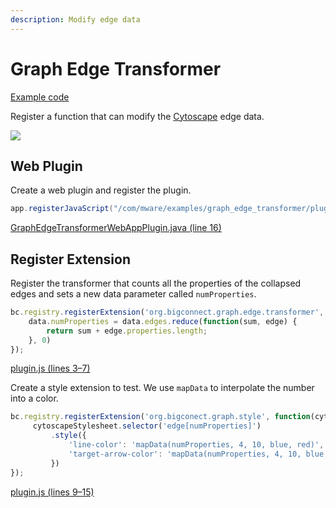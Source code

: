 ```yaml
---
description: Modify edge data
---
```


# Graph Edge Transformer

[Example code](https://github.com/mware-solutions/doc-examples/blob/master/extension-graph-edge-transformer)

Register a function that can modify the [Cytoscape](http://js.cytoscape.org/) edge data.

![](http://localhost/extension-points/front-end/graphEdge/transformer.png)

## Web Plugin

Create a web plugin and register the plugin.

```java
app.registerJavaScript("/com/mware/examples/graph_edge_transformer/plugin.js", true);
```

[GraphEdgeTransformerWebAppPlugin.java \(line 16\)](https://github.com/mware-solutions/doc-examples/blob/master/extension-graph-edge-transformer/src/main/java/com/mware/examples/graph_edge_transformer/GraphEdgeTransformerWebAppPlugin.java#L16)

## Register Extension

Register the transformer that counts all the properties of the collapsed edges and sets a new data parameter called `numProperties`.

```javascript
bc.registry.registerExtension('org.bigconnect.graph.edge.transformer', function(data) {
    data.numProperties = data.edges.reduce(function(sum, edge) {
        return sum + edge.properties.length;
    }, 0)
});
```

[plugin.js \(lines 3–7\)](https://github.com/mware-solutions/doc-examples/blob/master/extension-graph-edge-transformer/src/main/resources/com/mware/examples/graph_edge_transformer/plugin.js#L3-L7)

Create a style extension to test. We use `mapData` to interpolate the number into a color.

```javascript
bc.registry.registerExtension('org.bigconect.graph.style', function(cytoscapeStylesheet) {
     cytoscapeStylesheet.selector('edge[numProperties]')
         .style({
             'line-color': 'mapData(numProperties, 4, 10, blue, red)',
             'target-arrow-color': 'mapData(numProperties, 4, 10, blue, red)'
         })
});
```

[plugin.js \(lines 9–15\)](https://github.com/mware-solutions/doc-examples/blob/master/extension-graph-edge-transformer/src/main/resources/com/mware/examples/graph_edge_transformer/plugin.js#L9-L15)

